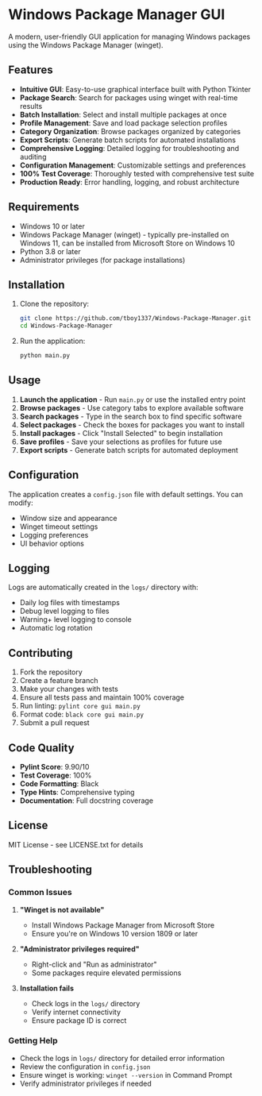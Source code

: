 # Windows Package Manager GUI

A modern, user-friendly GUI application for managing Windows packages using the Windows Package Manager (winget).

## Features

- **Intuitive GUI**: Easy-to-use graphical interface built with Python Tkinter
- **Package Search**: Search for packages using winget with real-time results
- **Batch Installation**: Select and install multiple packages at once
- **Profile Management**: Save and load package selection profiles
- **Category Organization**: Browse packages organized by categories
- **Export Scripts**: Generate batch scripts for automated installations
- **Comprehensive Logging**: Detailed logging for troubleshooting and auditing
- **Configuration Management**: Customizable settings and preferences
- **100% Test Coverage**: Thoroughly tested with comprehensive test suite
- **Production Ready**: Error handling, logging, and robust architecture

## Requirements

- Windows 10 or later
- Windows Package Manager (winget) - typically pre-installed on Windows 11, can be installed from Microsoft Store on Windows 10
- Python 3.8 or later
- Administrator privileges (for package installations)

## Installation

1. Clone the repository:
   ```bash
   git clone https://github.com/tboy1337/Windows-Package-Manager.git
   cd Windows-Package-Manager
   ```

2. Run the application:
   ```bash
   python main.py
   ```

## Usage

1. **Launch the application** - Run `main.py` or use the installed entry point
2. **Browse packages** - Use category tabs to explore available software
3. **Search packages** - Type in the search box to find specific software
4. **Select packages** - Check the boxes for packages you want to install
5. **Install packages** - Click "Install Selected" to begin installation
6. **Save profiles** - Save your selections as profiles for future use
7. **Export scripts** - Generate batch scripts for automated deployment

## Configuration

The application creates a `config.json` file with default settings. You can modify:

- Window size and appearance
- Winget timeout settings
- Logging preferences
- UI behavior options

## Logging

Logs are automatically created in the `logs/` directory with:
- Daily log files with timestamps
- Debug level logging to files
- Warning+ level logging to console
- Automatic log rotation

## Contributing

1. Fork the repository
2. Create a feature branch
3. Make your changes with tests
4. Ensure all tests pass and maintain 100% coverage
5. Run linting: `pylint core gui main.py`
6. Format code: `black core gui main.py`
7. Submit a pull request

## Code Quality

- **Pylint Score**: 9.90/10
- **Test Coverage**: 100%
- **Code Formatting**: Black
- **Type Hints**: Comprehensive typing
- **Documentation**: Full docstring coverage

## License

MIT License - see LICENSE.txt for details

## Troubleshooting

### Common Issues

1. **"Winget is not available"**
   - Install Windows Package Manager from Microsoft Store
   - Ensure you're on Windows 10 version 1809 or later

2. **"Administrator privileges required"**
   - Right-click and "Run as administrator"
   - Some packages require elevated permissions

3. **Installation fails**
   - Check logs in the `logs/` directory
   - Verify internet connectivity
   - Ensure package ID is correct

### Getting Help

- Check the logs in `logs/` directory for detailed error information
- Review the configuration in `config.json`
- Ensure winget is working: `winget --version` in Command Prompt
- Verify administrator privileges if needed
